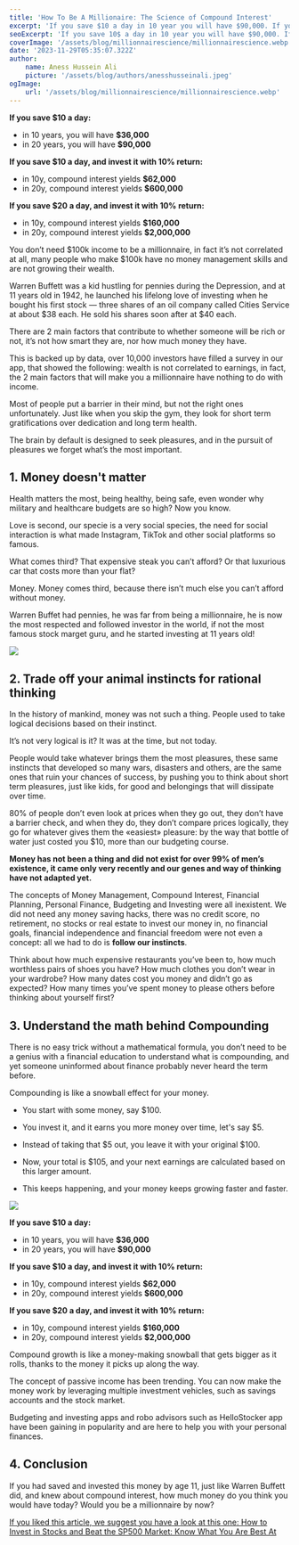 ```yaml
---
title: 'How To Be A Millionaire: The Science of Compound Interest'
excerpt: 'If you save $10 a day in 10 year you will have $90,000. If you invest $10 a day in the stock market in 10 years you will have $2,000,000! Warren Buffett was hustling for pennies and at 11 years he launched his love of markets and investing when he bought his first stock! You don’t need $100k income to be a millionnaire, in fact it’s not correlated at all, many people who make $100k have no money management skills and are not growing their wealth. Make smart decisions with HelloStocker AI ChatGPT and market data analysis to make the money work for you! Top investor Warren Buffett bought his first stock at 11 years old — did he buy Nvidia? No: he bought three shares of an oil company called Cities Service at about $38 each. He sold his shares soon after at $40 each. And he is today considered the best investor of the century. There are 2 main factors that contribute to whether someone will be rich or not, it’s not how smart they are, nor how much money they have...'
seoExcerpt: 'If you save 10$ a day in 10 year you will have $90,000. If you invest $10 a day in 10 years you will have $2,000,000! Warren Buffett was hustling for pennies and at 11 years he launched his love of investing when he bought his first stock'
coverImage: '/assets/blog/millionnairescience/millionnairescience.webp'
date: '2023-11-29T05:35:07.322Z'
author:
    name: Aness Hussein Ali
    picture: '/assets/blog/authors/anesshusseinali.jpeg'
ogImage:
    url: '/assets/blog/millionnairescience/millionnairescience.webp'
---
```


**If you save $10 a day:**
- in 10 years, you will have **$36,000**
- in 20 years, you will have **$90,000**

**If you save $10 a day, and invest it with 10% return:**
- in 10y, compound interest yields **$62,000**
- in 20y, compound interest yields **$600,000**

**If you save $20 a day, and invest it with 10% return:**
- in 10y, compound interest yields **$160,000**
- in 20y, compound interest yields **$2,000,000**

You don’t need $100k income to be a millionnaire, in fact it’s not correlated at all, many people who make $100k have no money management skills and are not growing their wealth.

Warren Buffett was a kid hustling for pennies during the Depression, and at 11 years old in 1942, he launched his lifelong love of investing when he bought his first stock — three shares of an oil company called Cities Service at about $38 each. He sold his shares soon after at $40 each.

There are 2 main factors that contribute to whether someone will be rich or not, it’s not how smart they are, nor how much money they have.

This is backed up by data, over 10,000 investors have filled a survey in our app, that showed the following: wealth is not correlated to earnings, in fact, the 2 main factors that will make you a millionnaire have nothing to do with income.

Most of people put a barrier in their mind, but not the right ones unfortunately. Just like when you skip the gym, they look for short term gratifications over dedication and long term health.

The brain by default is designed to seek pleasures, and in the pursuit of pleasures we forget what’s the most important.


## 1. Money doesn't matter

Health matters the most, being healthy, being safe, even wonder why military and healthcare budgets are so high? Now you know.

Love is second, our specie is a very social species, the need for social interaction is what made Instagram, TikTok and other social platforms so famous.

What comes third? That expensive steak you can’t afford? Or that luxurious car that costs more than your flat?

Money. Money comes third, because there isn’t much else you can’t afford without money.

Warren Buffet had pennies, he was far from being a millionnaire, he is now the most respected and followed investor in the world, if not the most famous stock marget guru, and he started investing at 11 years old!

![](/assets/blog/personal-finance/personalfinance.jpg)

## 2. Trade off your animal instincts for rational thinking

In the history of mankind, money was not such a thing. People used to take logical decisions based on their instinct.

It’s not very logical is it? It was at the time, but not today.

People would take whatever brings them the most pleasures, these same instincts that developed so many wars, disasters and others, are the same ones that ruin your chances of success, by pushing you to think about short term pleasures, just like kids, for good and belongings that will dissipate over time.

80% of people don’t even look at prices when they go out, they don’t have a barrier check, and when they do, they don’t compare prices logically, they go for whatever gives them the «easiest» pleasure: by the way that bottle of water just costed you $10, more than our budgeting course.

**Money has not been a thing and did not exist for over 99% of men’s existence, it came only very recently and our genes and way of thinking have not adapted yet.**

The concepts of Money Management, Compound Interest, Financial Planning, Personal Finance, Budgeting and Investing were all inexistent. We did not need any money saving hacks, there was no credit score, no retirement, no stocks or real estate to invest our money in, no financial goals, financial independence and financial freedom were not even a concept: all we had to do is **follow our instincts**.

Think about how much expensive restaurants you’ve been to, how much worthless pairs of shoes you have? How much clothes you don’t wear in your wardrobe? How many dates cost you money and didn’t go as expected? How many times you’ve spent money to please others before thinking about yourself first?

## 3. Understand the math behind Compounding

There is no easy trick without a mathematical formula, you don’t need to be a genius with a financial education to understand what is compounding, and yet someone uninformed about finance probably never heard the term before.

Compounding is like a snowball effect for your money.

- You start with some money, say $100.

- You invest it, and it earns you more money over time, let's say $5.

- Instead of taking that $5 out, you leave it with your original $100.

- Now, your total is $105, and your next earnings are calculated based on this larger amount.

- This keeps happening, and your money keeps growing faster and faster.

![](/assets/blog/millionnairescience/snowball.png)

**If you save $10 a day:**
- in 10 years, you will have **$36,000**
- in 20 years, you will have **$90,000**

**If you save $10 a day, and invest it with 10% return:**
- in 10y, compound interest yields **$62,000**
- in 20y, compound interest yields **$600,000**

**If you save $20 a day, and invest it with 10% return:**
- in 10y, compound interest yields **$160,000**
- in 20y, compound interest yields **$2,000,000**

Compound growth is like a money-making snowball that gets bigger as it rolls, thanks to the money it picks up along the way.

The concept of passive income has been trending. You can now make the money work by leveraging multiple investment vehicles, such as savings accounts and the stock market.

Budgeting and investing apps and robo advisors such as HelloStocker app have been gaining in popularity and are here to help you with your personal finances.

## 4. Conclusion

If you had saved and invested this money by age 11, just like Warren Buffett did, and knew about compound interest, how much money do you think you would have today? Would you be a millionnaire by now?

[If you liked this article, we suggest you have a look at this one: How to Invest in Stocks and Beat the SP500 Market: Know What You Are Best At](https://www.hellostocker.com/posts/stockstobuy)